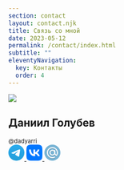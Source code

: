 ```yaml
---
section: contact
layout: contact.njk
title: Связь со мной
date: 2023-05-12
permalink: /contact/index.html
subtitle: ""
eleventyNavigation:
  key: Контакты
  order: 4
---
```


<div class="center">
  <article class="profile">
    <div class="profile-image">
      <img src="/assets/img/avatar.webp" />
    </div>
    <h2 class="profile-username">Даниил Голубев</h2>
    <small class="profile-user-handle">@dadyarri</small>
    <div class="profile-links">
      <a href="https://t.me/dadyarri" class="link link--icon">
        <svg xmlns="http://www.w3.org/2000/svg" xmlns:xlink="http://www.w3.org/1999/xlink" version="1.1" id="Livello_1" x="0px" y="0px" viewBox="0 0 240.1 240.1" enable-background="new 0 0 240.1 240.1" xml:space="preserve" width="32" height="32">
          <g id="Artboard">
            <linearGradient id="Oval_1_" gradientUnits="userSpaceOnUse" x1="-838.041" y1="660.581" x2="-838.041" y2="660.3427" gradientTransform="matrix(1000 0 0 -1000 838161 660581)">
              <stop offset="0" style="stop-color:#2AABEE"/>
              <stop offset="1" style="stop-color:#229ED9"/>
            </linearGradient>
            <circle id="Oval" fill-rule="evenodd" clip-rule="evenodd" fill="url(#Oval_1_)" cx="120.1" cy="120.1" r="120.1"/>
            <path id="Path-3" fill-rule="evenodd" clip-rule="evenodd" fill="#FFFFFF" d="M54.3,118.8c35-15.2,58.3-25.3,70-30.2   c33.3-13.9,40.3-16.3,44.8-16.4c1,0,3.2,0.2,4.7,1.4c1.2,1,1.5,2.3,1.7,3.3s0.4,3.1,0.2,4.7c-1.8,19-9.6,65.1-13.6,86.3   c-1.7,9-5,12-8.2,12.3c-7,0.6-12.3-4.6-19-9c-10.6-6.9-16.5-11.2-26.8-18c-11.9-7.8-4.2-12.1,2.6-19.1c1.8-1.8,32.5-29.8,33.1-32.3   c0.1-0.3,0.1-1.5-0.6-2.1c-0.7-0.6-1.7-0.4-2.5-0.2c-1.1,0.2-17.9,11.4-50.6,33.5c-4.8,3.3-9.1,4.9-13,4.8   c-4.3-0.1-12.5-2.4-18.7-4.4c-7.5-2.4-13.5-3.7-13-7.9C45.7,123.3,48.7,121.1,54.3,118.8z"/>
          </g>
        </svg>
      </a>
      <a href="https://vk.me/dadyarri" class="link link--icon">
        <svg xmlns="http://www.w3.org/2000/svg" width="32" height="32" viewBox="0 0 48 48" fill="none">
          <path d="M0 23.04C0 12.1788 0 6.74826 3.37413 3.37413C6.74826 0 12.1788 0 23.04 0H24.96C35.8212 0 41.2517 0 44.6259 3.37413C48 6.74826 48 12.1788 48 23.04V24.96C48 35.8212 48 41.2517 44.6259 44.6259C41.2517 48 35.8212 48 24.96 48H23.04C12.1788 48 6.74826 48 3.37413 44.6259C0 41.2517 0 35.8212 0 24.96V23.04Z" fill="#0077FF"/>
          <path d="M25.54 34.5801C14.6 34.5801 8.3601 27.0801 8.1001 14.6001H13.5801C13.7601 23.7601 17.8 27.6401 21 28.4401V14.6001H26.1602V22.5001C29.3202 22.1601 32.6398 18.5601 33.7598 14.6001H38.9199C38.0599 19.4801 34.4599 23.0801 31.8999 24.5601C34.4599 25.7601 38.5601 28.9001 40.1201 34.5801H34.4399C33.2199 30.7801 30.1802 27.8401 26.1602 27.4401V34.5801H25.54Z" fill="white"/>
        </svg>
      </a>
      <a href="mailto:me@dadyarri.ru" class="link link--icon">
        <svg height="32px" width="32px" version="1.1" xmlns="http://www.w3.org/2000/svg" xmlns:xlink="http://www.w3.org/1999/xlink" viewBox="0 0 64 64" xml:space="preserve" fill="#000000">
          <g id="SVGRepo_bgCarrier" stroke-width="0"></g>
          <g id="SVGRepo_tracerCarrier" stroke-linecap="round" stroke-linejoin="round"></g>
          <g id="SVGRepo_iconCarrier">
            <style type="text/css"> .st0{fill:#77B3D4;} .st1{opacity:0.2;} .st2{fill:#231F20;} .st3{fill:#FFFFFF;} </style>
            <g id="Layer_1">
              <g>
                <circle class="st0" cx="32" cy="32" r="32"></circle>
              </g>
              <g class="st1">
                <path class="st2" d="M32,12c-12.1,0-22,9.9-22,22s9.9,22,22,22c3.5,0,7-0.8,10.1-2.4c1-0.5,1.4-1.7,0.9-2.7s-1.7-1.4-2.7-0.9 c-2.6,1.3-5.3,2-8.2,2c-9.9,0-18-8.1-18-18s8.1-18,18-18s18,8.1,18,18c0,3-0.8,6-2.2,8.6c-1.8-1.4-4.4-4.2-4.4-8.5v-8.8 c0-1.1-0.9-2-2-2s-2,0.9-2,2v0.1c-2-1.7-4.6-2.8-7.4-2.8c-6.3,0-11.4,5.1-11.4,11.4S25.7,45.4,32,45.4c3.7,0,7-1.8,9.1-4.6 c2.3,4.2,6.2,6.3,6.4,6.4c0.9,0.5,2,0.2,2.6-0.6c2.6-3.7,3.9-8,3.9-12.6C54,21.9,44.1,12,32,12z M32,41.4c-4.1,0-7.4-3.3-7.4-7.4 c0-4.1,3.3-7.4,7.4-7.4s7.4,3.3,7.4,7.4C39.4,38.1,36.1,41.4,32,41.4z"></path>
              </g>
              <g>
                <path class="st3" d="M32,54c-12.1,0-22-9.9-22-22s9.9-22,22-22s22,9.9,22,22c0,4.5-1.4,8.9-3.9,12.6c-0.6,0.8-1.7,1.1-2.6,0.6 c-0.3-0.2-8.1-4.2-8.1-13.1v-8.8c0-1.1,0.9-2,2-2c1.1,0,2,0.9,2,2v8.8c0,4.3,2.6,7.1,4.4,8.5C49.2,38,50,35,50,32 c0-9.9-8.1-18-18-18s-18,8.1-18,18s8.1,18,18,18c2.9,0,5.7-0.7,8.2-2c1-0.5,2.2-0.1,2.7,0.9c0.5,1,0.1,2.2-0.9,2.7 C39,53.2,35.5,54,32,54z"></path>
              </g>
              <g>
                <path class="st3" d="M32,24.6c4.1,0,7.4,3.3,7.4,7.4s-3.3,7.4-7.4,7.4s-7.4-3.3-7.4-7.4S27.9,24.6,32,24.6 M32,20.6 c-6.3,0-11.4,5.1-11.4,11.4S25.7,43.4,32,43.4S43.4,38.3,43.4,32S38.3,20.6,32,20.6L32,20.6z"></path>
              </g>
            </g>
            <g id="Layer_2"> </g>
          </g>
        </svg>
      </a>
    </div>
  </article>
</div>
